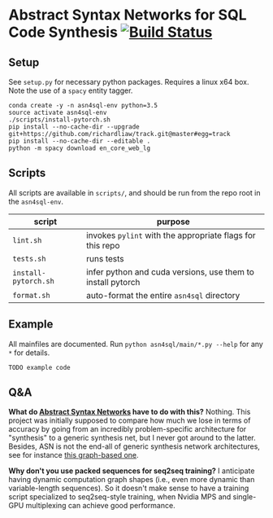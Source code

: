 # Abstract Syntax Networks for SQL Code Synthesis [![Build Status](https://travis-ci.com/vlad17/asn4sql.svg?token=xAqzxKFpxN3pG4om3z4n&branch=master)](https://travis-ci.com/vlad17/asn4sql)

## Setup

See `setup.py` for necessary python packages. Requires a linux x64 box. Note the use of a `spacy` entity tagger.

```
conda create -y -n asn4sql-env python=3.5
source activate asn4sql-env
./scripts/install-pytorch.sh
pip install --no-cache-dir --upgrade git+https://github.com/richardliaw/track.git@master#egg=track
pip install --no-cache-dir --editable .
python -m spacy download en_core_web_lg
```

## Scripts

All scripts are available in `scripts/`, and should be run from the repo root in the `asn4sql-env`.

| script | purpose |
| ------ | ------- |
| `lint.sh` | invokes `pylint` with the appropriate flags for this repo |
| `tests.sh` | runs tests |
| `install-pytorch.sh` | infer python and cuda versions, use them to install pytorch |
| `format.sh` | auto-format the entire `asn4sql` directory |

## Example

All mainfiles are documented. Run `python asn4sql/main/*.py --help` for any `*` for details.

```
TODO example code
```

## Q&A

**What do [Abstract Syntax Networks](https://arxiv.org/abs/1704.07535) have to do with this?** Nothing. This project was initially supposed to compare how much we lose in terms of accuracy by going from an incredibly problem-specific architecture for "synthesis" to a generic synthesis net, but I never got around to the latter. Besides, ASN is not the end-all of generic synthesis network architectures, see for instance [this graph-based one](https://arxiv.org/abs/1805.08490).

**Why don't you use packed sequences for seq2seq training?** I anticipate having dynamic computation graph shapes (i.e., even more dynamic than variable-length sequences). So it doesn't make sense to have a training script specialized to seq2seq-style training, when Nvidia MPS and single-GPU multiplexing can achieve good performance.
